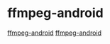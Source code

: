 # ffmpeg-android

[ffmpeg-android](https://github.com/WritingMinds/ffmpeg-android-java)
[ffmpeg-android](https://github.com/bravobit/FFmpeg-Android)
